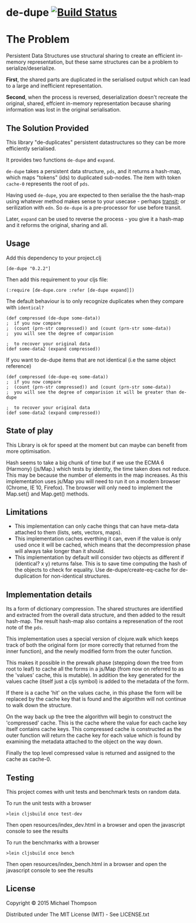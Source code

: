 # de-dupe [![Build Status](https://travis-ci.org/Day8/de-dupe.svg?branch=master)](https://travis-ci.org/Day8/de-dupe)

# The Problem

Persistent Data Structures use structural sharing to create an efficient in-memory representation, but these same structures can be a problem to serialize/deserialize. 

**First**, the shared parts are duplicated in the serialised output which can lead to a large and inefficient representation.

**Second**, when the process is reversed,  deserialization doesn't recreate the original, shared, effcient in-memory representation because sharing information was lost in the original serialisation.

## The Solution Provided

This library "de-duplicates" persistent datastructures so they can be more efficiently serialised.

It provides two functions `de-dupe` and `expand`.

`de-dupe` takes a persistent data structure, `pds`, and it returns a hash-map, which maps "tokens" (ids) to duplicated sub-nodes. The item with token `cache-0` represents the root of `pds`.

Having used `de-dupe`, you are expected to then serialise the the hash-map using whatever method makes sense to your usecase - perhaps [transit](https://github.com/cognitect/transit-cljs); or serilization with `edn`.  So `de-dupe` is a pre-processor for use before transit.

Later, `expand` can be used to reverse the process - you give it a hash-map and it reforms the original, sharing and all. 

## Usage

Add this dependency to your project.clj
```
[de-dupe "0.2.2"]
```

Then add this requirement to your cljs file:
```
(:require [de-dupe.core :refer [de-dupe expand]])
```

The default behaviour is to only recognize duplicates when they compare
with `identical?`

```
(def compressed (de-dupe some-data))
;  if you now compare 
;  (count (prn-str compressed)) and (count (prn-str some-data))
;  you will see the degree of comparision

;  to recover your original data
(def some-data2 (expand compressed))
```

If you want to de-dupe items that are not identical (i.e the same object reference)
```
(def compressed (de-dupe-eq some-data))
;  if you now compare 
;  (count (prn-str compressed)) and (count (prn-str some-data))
;  you will see the degree of comparision it will be greater than de-dupe

;  to recover your original data
(def some-data2 (expand compressed))
```

## State of play

This Library is ok for speed at the moment but can maybe can benefit from more optimisation.

Hash seems to take a big chunk of time but if we use the ECMA 6 (Harmony) (js/Map.)
which tests by identity, the time taken does not reduce. This may be because the 
number of elements in the map increases. As this implementation uses js/Map you will need to run it on a modern browser (Chrome, IE 10, Firefox). The browser will only need to implement the Map.set() and Map.get() methods.

## Limitations

* This implementation can only cache things that can have meta-data attached to them (lists, sets, vectors, maps).
* This implementation caches everthing it can, even if the value is only used once it will be cached, which means that the decompression phase will always take longer than it should.
* This implementation by default will consider two objects as different if (identical? x y) returns false. This is to save time computing the hash of the objects to check for equality. Use de-dupe/create-eq-cache for de-duplication for non-identical structures.

## Implementation details

Its a form of dictionary compression. The shared structures are identified and extracted from the overall data structure, and then added to the result hash-map. 
The result hash-map also contains a represenation of the root note of the `pds`.

This implementation uses a special version of clojure.walk which keeps track of both the original form (or more correctly that returned from the inner function), and the newly modified form from the outer function.

This makes it possible in the prewalk phase (stepping down the tree from root to leaf) to cache all the forms in a js/Map (from now on referred to as the 'values' cache, this is mutable). In addition the key generated for the values cache (itself just a cljs symbol) is added to the metadata of the form. 

If there is a cache 'hit' on the values cache, in this phase the form will be replaced by the cache key that is found and the algorithm will not continue to walk down the structure.

On the way back up the tree the algorithm will begin to construct the 'compressed' cache. This is the cache where the value for each cache key itself contains cache keys. This compressed cache is constructed as the outer function will return the cache key for each value which is found by examining the metadata attached to the object on the way down.

Finally the top level compressed value is returned and assigned to the cache as cache-0.

## Testing 

This project comes with unit tests and benchmark tests on random data.

To run the unit tests with a browser

    >lein cljsbuild once test-dev

Then open resources/index_dev.html in a browser and open the javascript console to see the results

To run the benchmarks with a browser

    >lein cljsbuild once bench

Then open resources/index_bench.html in a browser and open the javascript console to see the results


## License

Copyright © 2015 Michael Thompson

Distributed under The MIT License (MIT) - See LICENSE.txt